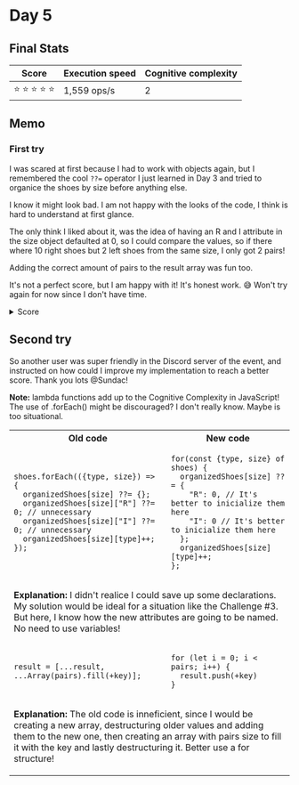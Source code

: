 # Day 5

## Final Stats

<div align="center">

  | Score | Execution speed | Cognitive complexity |
  | - | - | - |
  | ⭐ ⭐ ⭐ ⭐ ⭐ | 1,559 ops/s | 2 |
  
</div>

## Memo

### First try
I was scared at first because I had to work with objects again, but I remembered the cool `??=` operator I just learned in Day 3 and tried to organice the shoes by size before anything else.

I know it might look bad. I am not happy with the looks of the code, I think is hard to understand at first glance.

The only think I liked about it, was the idea of having an R and I attribute in the size object defaulted at 0, so I could compare the values, so if there where 10 right shoes but 2 left shoes from the same size, I only got 2 pairs!

Adding the correct amount of pairs to the result array was fun too.

It's not a perfect score, but I am happy with it! It's honest work. 😅 Won't try again for now since I don't have time.

<details>
  <summary>Score</summary>

<div align="center">

  | Score | Execution speed | Cognitive complexity |
  | - | - | - |
  | ⭐ ⭐ ⭐ ⭐ | 1,413 ops/s | 3 |
  
</div>

</details>

## Second try

So another user was super friendly in the Discord server of the event, and instructed on how could I improve my implementation to reach a better score. Thank you lots @Sundac!

<strong>Note:</strong> lambda functions add up to the Cognitive Complexity in JavaScript! The use of .forEach() might be discouraged? I don't really know. Maybe is too situational.

<div align="center">
<table>
  <tr>
    <th>Old code</th>
    <th>New code</th>
  </tr>
  <tr>
    <td>
      <pre><code>shoes.forEach(({type, size}) => {
  organizedShoes[size] ??= {};
  organizedShoes[size]["R"] ??= 0; // unnecessary
  organizedShoes[size]["I"] ??= 0; // unnecessary
  organizedShoes[size][type]++;
});</code></pre>
    </td>
    <td>
      <pre><code>for(const {type, size} of shoes) {
  organizedShoes[size] ??= {
    "R": 0, // It's better to inicialize them here
    "I": 0 // It's better to inicialize them here
  };
  organizedShoes[size][type]++;
};</code></pre>
    </td>
  </tr>
  <tr>
    <td colspan="2">
      <p><strong>Explanation:</strong> I didn't realice I could save up some declarations. My solution would be ideal for a situation like the Challenge #3. But here, I know how the new attributes are going to be named. No need to use variables!</p>
    </td>
  </tr>
  <tr>
    <td>
      <pre><code>result = [...result, ...Array(pairs).fill(+key)];</code></pre>
    </td>
    <td>
      <pre><code>for (let i = 0; i < pairs; i++) {
  result.push(+key)
}</code></pre>
    </td>
  </tr>
  <tr>
    <td colspan="2">
      <p><strong>Explanation:</strong> The old code is inneficient, since I would be creating a new array, destructuring older values and adding them to the new one, then creating an array with pairs size to fill it with the key and lastly destructuring it.
      Better use a for structure!</p>
    </td>
  </tr>
</table>
</div>
